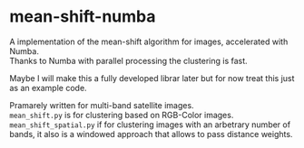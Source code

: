 # mean-shift-numba

A implementation of the mean-shift algorithm for images, accelerated with Numba.  
Thanks to Numba with parallel processing the clustering is fast.  


Maybe I will make this a fully developed librar later but for now treat this just as an example code.


Pramarely written for multi-band satellite images.  
`mean_shift.py` is for clustering based on RGB-Color images.  
`mean_shift_spatial.py` if for clustering images with an arbetrary number of bands, it also is a windowed approach that allows to pass distance weights.
